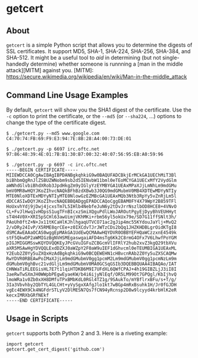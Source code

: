getcert
=======

About
-----

`getcert` is a simple Python script that allows you to determine the digests of
SSL certificates. It support MD5, SHA-1, SHA-224, SHA-256, SHA-384, and SHA-512.
It might be a useful tool to _aid_ in determining (but not single-handedly
determine) whether someone is runnning a [man in the middle attack][MITM]
against you.
[MITM]: https://secure.wikimedia.org/wikipedia/en/wiki/Man-in-the-middle_attack

Command Line Usage Examples
---------------------------

By default, `getcert` will show you the SHA1 digest of the certificate. Use the
`-c` option to print the certificate, or the `--md5` (or `--sha224`, ...)
options to change the type of the certificate digest.

	$ ./getcert.py --md5 www.google.com
	C4:70:74:FB:69:F9:E3:94:7E:8B:28:A4:00:73:DE:01

	$ ./getcert.py -p 6697 irc.oftc.net
	97:86:48:39:4E:01:7B:B1:30:B7:00:32:40:07:56:95:EB:A0:59:96

	$ ./getcert.py -p 6697 -c irc.oftc.net
	-----BEGIN CERTIFICATE-----
	MIIEWDCCA0CgAwIBAgIBPDANBgkqhkiG9w0BAQUFADCBkjErMCkGA1UEChMiT3Bl
	biBhbmQgRnJlZSBUZWNobm9sb2d5IENvbW11bml0eTEoMCYGA1UECxMfY2VydGlm
	aWNhdGlvbiBhdXRob3JpdHkgZm9yIGlyYzEYMBYGA1UEAxMPaXJjLmNhLm9mdGMu
	bmV0MR8wHQYJKoZIhvcNAQkBFhBzdXBwb3J0QG9mdGMubmV0MB4XDTEwMDYyNTIy
	MTE0NloXDTExMDYyNTIyMTE0NlowGzEZMBcGA1UEAxMQb3Ntb3RpYy5vZnRjLm5l
	dDCCASIwDQYJKoZIhvcNAQEBBQADggEPADCCAQoCggEBAM0FY4X79WpY2B859TFl
	HoUxvhYdj9jDwj4jcxsTm7L5IHlb4NebfeJuN6y2tDvJrrNszlbOD8HCE8+4VNvO
	CL+FvJlHwq1vHOpsS1ugTFnBIcxzSmiXQguPdlLWoJAROutPgyEjDyyBhVEUHHyt
	sT4H4V0X+XRI5pSCHl63awUimjVKhMKi+rbm56yl5okUx79e/SD7G11ffSNlt3h/
	PAoUh0ftZ+N+Jx11tKCaHlKJhlhgaqUTVCO71ac2gJip4mc55KYdouJaYlj+MvQ2
	2/vDRy24IvP/X5RME8qrCEe+z0IXCdvTJrJWTzCDs2bQq1JHZKHDBLgrOidKTgI8
	dSMCAwEAAaOCAS0wggEpMAkGA1UdEwQCMAAwHQYDVR0OBBYEFHQaWCzzxnE4549k
	stF5QkwOP2aWMIGzBgNVHSMEgaswgaiAFD4msTg6Kk2C8rmG4OFx7V6LhwfPoYGM
	pIGJMIGGMSswKQYDVQQKEyJPcGVuIGFuZCBGcmVlIFRlY2hub2xvZ3kgQ29tbXVu
	aXR5MSAwHgYDVQQLExdDZXJ0aWZpY2F0aW9uIEF1dGhvcml0eTEUMBIGA1UEAxML
	Y2Eub2Z0Yy5uZXQxHzAdBgkqhkiG9w0BCQEWEHN1cHBvcnRAb2Z0Yy5uZXSCAQMw
	RwYDVR0RBEAwPoIMaXJjLm9mdGMubmV0gg1pcmM2Lm9mdGMubmV0gg1pcmNzLm9m
	dGMubmV0ghBvc21vdGljLm9mdGMubmV0MA0GCSqGSIb3DQEBBQUAA4IBAQAo/IAT
	CHNWaTiRLEEGisHL7E7t1lqiHTDKB6M9I7UFdXL6QWfCPAJ+4h19GIBZLjJ3iI8I
	3aeRwTwSXmJH0WWpbPEgwEyaeKW/b4i6ijyNlEqf/OR5LM99Ot7GPQgl/KbIjhvQ
	lmoWRa1v0Zb0xXH8DMfuTPxBMbKdL0RGl4TZ1g/9SAukTo/mYBflrxBFu/s+T/g/
	3Ia3Vbvhby2QbTYL4GLCHt+yVySgxXAfgJlo1kt7wBGp4mRxBsuhk1H/Jr0fGJDH
	vgEc4EWX9Ck4NGFdrSTLyV2DlMESN7Qs7fCN94yRcnsp2D8w9lcyyd4krbHlK2eR
	kecxIMRXbGRfNEkf
	-----END CERTIFICATE-----

Usage in Scripts
----------------

`getcert` supports both Python 2 and 3. Here is a riveting example:

	import getcert
	getcert.get_cert_digest('github.com')
